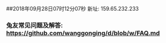 ##2018年09月28日07时12分07秒 新址: 159.65.232.233
### 兔友常见问题及解答: https://github.com/wanggonging/d/blob/w/FAQ.md
